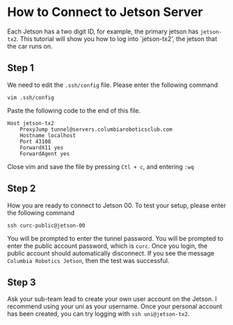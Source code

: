 # How to Connect to Jetson Server

Each Jetson has a two digit ID, for example, the primary jetson has `jetson-tx2`. This tutorial will show you how to log into `jetson-tx2', the jetson that the car runs on. 

## Step 1

We need to edit the `.ssh/config` file. Please enter the following command

`vim .ssh/config`

Paste the following code to the end of this file. 

    Host jetson-tx2
        ProxyJump tunnel@servers.columbiaroboticsclub.com
        Hostname localhost
        Port 43108
        ForwardX11 yes
        ForwardAgent yes
        
Close vim and save the file by pressing `Ctl + c`, and entering `:wq`

## Step 2

How you are ready to connect to Jetson 00. To test your setup, please enter the following command

`ssh curc-public@jetson-00`

You will be prompted to enter the tunnel password. You will be prompted to enter the public account password, which is `curc`. Once you login, the public account should automatically disconnect. If you see the message `Columbia Robotics Jetson`, then the test was successful.

## Step 3

Ask your sub-team lead to create your own user account on the Jetson.  I recommend using your uni as your username. Once your personal account has been created, you can try logging with `ssh uni@jetson-tx2`. 
